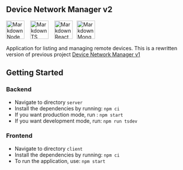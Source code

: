## Device Network Manager v2
<img src="https://nodejs.org/static/images/logos/nodejs-new-pantone-black.svg"
     alt="Markdown Node icon"
     height="50px"
/>&nbsp;&nbsp;&nbsp;
<img src="https://upload.wikimedia.org/wikipedia/commons/thumb/4/4c/Typescript_logo_2020.svg/1200px-Typescript_logo_2020.svg.png"
     alt="Markdown TS icon"
     height="50px"
/>&nbsp;&nbsp;&nbsp;
<img src="https://www.iconninja.com/files/332/243/605/react-js-react-logo-js-icon.png"
     alt="Markdown React icon"
     height="50px"
/>&nbsp;&nbsp;
<img src="https://g.foolcdn.com/art/companylogos/mark/MDB.png"
     alt="Markdown Mongo icon"
     height="50px"
/>


Application for listing and managing remote devices. This is a rewritten version of previous project [Device Network Manager v1](https://github.com/Jonny137/device_network_manager)

## Getting Started

### Backend

 - Navigate to directory `server`
 - Install the dependencies by running: `npm ci`
 - If you want production mode, run : `npm start`
 - If you want development mode, run: `npm run tsdev`

### Frontend

 - Navigate to directory `client`
 - Install the dependencies by running: `npm ci`
 - To run the application, use: `npm start`